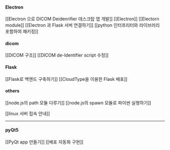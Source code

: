 #### Electron

[[Electron 으로 DICOM Deidenrifier 데스크탑 앱 개발]]
[[Electron]]
[[Electorn module]]
[[Electron 과 Flask 서버 연결하기]]
[[python 인터프리터와 라이브러리 포함하여 패키징]]
#### dicom
[[DICOM 구조]]
[[DICOM de-Identifier script 수정]]
#### Flask
[[Flask로 백엔드 구축하기]]
[[CloudType을 이용한 Flask 배포]]

#### others
[[node.js의 path 모듈 다루기]]
[[node.js의 spawn 모듈로 파이썬 실행하기]]

[[linux 서버 접속 안내]]


---
#### pyQt5
[[PyQt app 만들기]]
[[배포 자동화 구현]]


